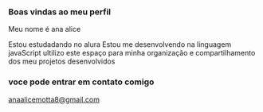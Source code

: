 ### Boas vindas ao meu perfil 

Meu nome é ana alice

Estou estudadando no alura
Estou me desenvolvendo na linguagem javaScript
ultilizo este espaço para minha organização e compartilhamento dos meu projetos desenvolvidos

### voce pode entrar em contato comigo 

anaalicemotta8@gmail.com
